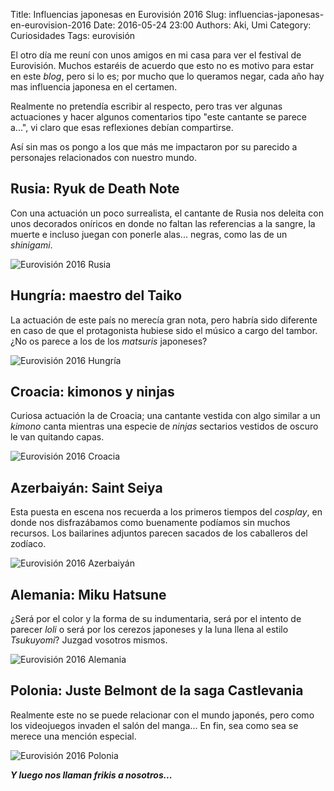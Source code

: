 Title: Influencias japonesas en Eurovisión 2016
Slug: influencias-japonesas-en-eurovision-2016
Date: 2016-05-24 23:00
Authors: Aki, Umi
Category: Curiosidades
Tags: eurovisión



El otro día me reuní con unos amigos en mi casa para ver el festival de Eurovisión. Muchos estaréis de acuerdo que esto no es motivo para estar en este *blog*, pero si lo es; por mucho que lo queramos negar, cada año hay mas influencia japonesa en el certamen.

Realmente no pretendía escribir al respecto, pero tras ver algunas actuaciones y hacer algunos comentarios tipo "este cantante se parece a...", vi claro que esas reflexiones debían compartirse.

Así sin mas os pongo a los que más me impactaron por su parecido a personajes relacionados con nuestro mundo.

## Rusia: Ryuk de Death Note

Con una actuación un poco surrealista, el cantante de Rusia nos deleita con unos decorados oníricos en donde no faltan las referencias a la sangre, la muerte e incluso juegan con ponerle alas... negras, como las de un *shinigami*.

![Eurovisión 2016 Rusia]({static}/images/eurovision-2016-rusia.jpg)

## Hungría: maestro del Taiko

La actuación de este país no merecía gran nota, pero habría sido diferente en caso de que el protagonista hubiese sido el músico a cargo del tambor. ¿No os parece a los de los *matsuris* japoneses?

![Eurovisión 2016 Hungría]({static}/images/eurovision-2016-hungria.jpg)

## Croacia: kimonos y ninjas

Curiosa actuación la de Croacia; una cantante vestida con algo similar a un *kimono* canta mientras una especie de *ninjas* sectarios vestidos de oscuro le van quitando capas.

![Eurovisión 2016 Croacia]({static}/images/eurovision-2016-croacia.jpg)

## Azerbaiyán: Saint Seiya

Esta puesta en escena nos recuerda a los primeros tiempos del *cosplay*, en donde nos disfrazábamos como buenamente podíamos sin muchos recursos. Los bailarines adjuntos parecen sacados de los caballeros del zodíaco.

![Eurovisión 2016 Azerbaiyán]({static}/images/eurovision-2016-azerbaiyan.jpg)

## Alemania: Miku Hatsune

¿Será por el color y la forma de su indumentaria, será por el intento de parecer *loli* o será por los cerezos japoneses y la luna llena al estilo *Tsukuyomi*? Juzgad vosotros mismos.

![Eurovisión 2016 Alemania]({static}/images/eurovision-2016-alemania.jpg)

## Polonia: Juste Belmont de la saga Castlevania

Realmente este no se puede relacionar con el mundo japonés, pero como los videojuegos invaden el salón del manga... En fin, sea como sea se merece una mención especial.

![Eurovisión 2016 Polonia]({static}/images/eurovision-2016-polonia.jpg)

***Y luego nos llaman frikis a nosotros...***

